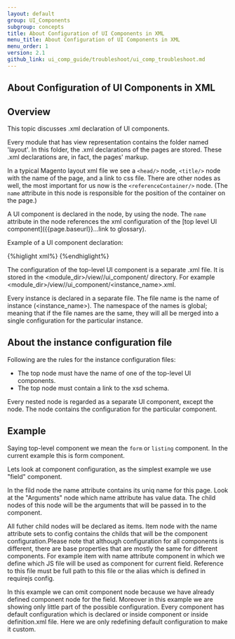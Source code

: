 ```yaml
---
layout: default
group: UI_Components
subgroup: concepts
title: About Configuration of UI Components in XML 
menu_title: About Configuration of UI Components in XML 
menu_order: 1
version: 2.1
github_link: ui_comp_guide/troubleshoot/ui_comp_troubleshoot.md
---
```


## About Configuration of UI Components in XML 

## Overview

This topic discusses .xml declaration of UI components.

Every module that has view representation contains the folder named 'layout'. In this folder, the .xml declarations of the pages are stored. These .xml declarations are, in fact, the pages' markup.

In a typical Magento layout xml file we see a `<head/>` node, `<title/>` node with the name of the page, and a link to css file. There are other nodes as well, the most important for us now is the `<referenceContainer/>` node. (The `name` attribute in this node is responsible for the position of the container on the page.)

A UI component is declared in the <referenceContainer/> node, by using the <uiComponent/> node. The `name` attribute in the <uiComponent/> node references the xml configuration of the [top level UI component]({{page.baseurl}}...link to glossary). 

Example of a UI component declaration:

{%higlight xml%}
<referenceContainer name="page-container">
	<uiComponent name="%instance_name%">
</referenceContainer>
{%endhiglight%}

The configuration of the top-level UI component is a separate .xml file. It is stored in the <module_dir>/view/<area>/ui_component/ directory. For example <module_dir>/view/<area>/ui_component/<instance_name>.xml. 

Every instance is declared in a separate file. The file name is the name of instance (<instance_name>). The namespace of the names is global; meaning that if the file names are the same, they will all be merged into a single configuration for the particular instance.

## About the instance configuration file

Following are the rules for the instance configuration files:

* The top node must have the name of one of the top-level UI components.
* The top node must contain a link to the xsd schema.

Every nested node is regarded as a separate UI component, except the <argument/> node.
The <argument/> node contains the configuration for the particular component. 


## Example

Saying top-level component we mean the `form` or `listing` component. In the current example this is form component.

Lets look at component configuration, as the simplest example we use "field" component.

In the fild node the name attribute contains its uniq name for this page. Look at the "Arguments" node which name attribute has value data. The child nodes of this node will be the arguments that will be passed in to the component.

All futher child nodes will be declared as items. Item node with the name attribute sets to config contains the childs that will be the component configuration.Please note that although configuration for all components is different, there are base properties that are mostly the same for different components. For example item with name attribute component in which we define which JS file will be used as component for current field. Reference to this file must be full path to this file or the alias which is defined in requirejs config. 

In this example we can omit component node because we have already defined component node for the field. Moreover in this example we are showing only little part of the possible configuration. Every component has default configuration which is declared or inside component or inside definition.xml file. Here we are only redefining default configuration to make it custom.   
